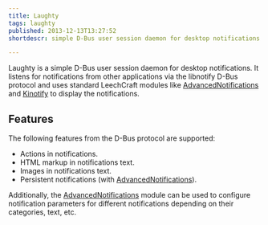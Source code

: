 ```yaml
---
title: Laughty
tags: laughty
published: 2013-12-13T13:27:52
shortdescr: simple D-Bus user session daemon for desktop notifications

---
```


Laughty is a simple D-Bus user session daemon for desktop notifications.
It listens for notifications from other applications via the libnotify
D-Bus protocol and uses standard LeechCraft modules like
[AdvancedNotifications](/plugins-advancednotifications) and
[Kinotify](/plugins-kinotify) to display the notifications.

Features
--------

The following features from the D-Bus protocol are supported:

- Actions in notifications.
- HTML markup in notifications text.
- Images in notifications text.
- Persistent notifications (with
  [AdvancedNotifications](/plugins-advancednotifications)).

Additionally, the
[AdvancedNotifications](/plugins-advancednotifications) module can be
used to configure notification parameters for different
notifications depending on their categories, text, etc.
